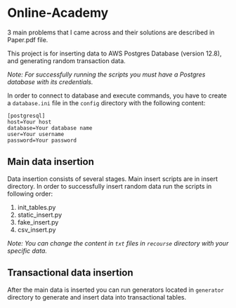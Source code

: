# Online-Academy

3 main problems that I came across and their solutions are described in Paper.pdf file.

This project is for inserting data to AWS Postgres Database (version 12.8),
and generating random transaction data.

_Note: For successfully running the scripts 
you must have a Postgres database with its credentials._ 

In order to connect to database and execute commands, 
you have to create a `database.ini` file in the `config` directory
with the following content:

```
[postgresql]
host=Your host
database=Your database name
user=Your username
password=Your password
```

## Main data insertion

Data insertion consists of several stages.
Main insert scripts are in insert directory. 
In order to successfully insert
random data run the scripts in following order:

1. init_tables.py
2. static_insert.py
3. fake_insert.py
4. csv_insert.py

_Note: You can change the content in `txt` files
in `recourse` directory with your specific data._

## Transactional data insertion

After the main data is inserted you can run generators
located in `generator` directory to generate and insert data into
transactional tables.
